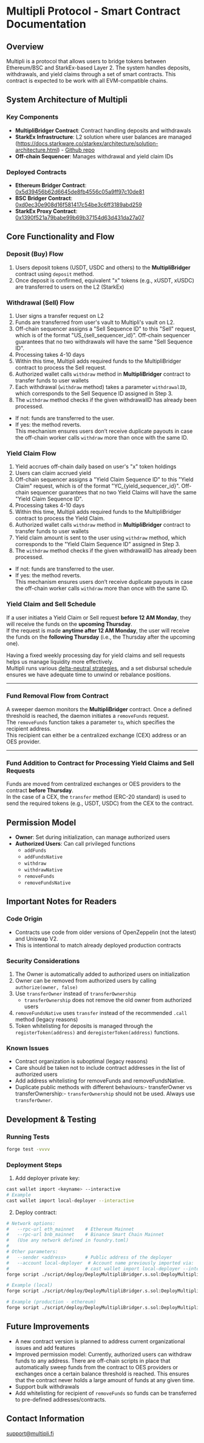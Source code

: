 # Multipli Protocol - Smart Contract Documentation

## Overview

Multipli is a protocol that allows users to bridge tokens between Ethereum/BSC and StarkEx-based Layer 2. The system handles deposits, withdrawals, and yield claims through a set of smart contracts. This contract is expected to be work with all EVM-compatible chains. 

## System Architecture of Multipli

### Key Components

- **MultipliBridger Contract**: Contract handling deposits and withdrawals
- **StarkEx Infrastructure**: L2 solution where user balances are managed (https://docs.starkware.co/starkex/architecture/solution-architecture.html) - [Github repo](https://github.com/starkware-libs/starkex-contracts)
- **Off-chain Sequencer**: Manages withdrawal and yield claim IDs

### Deployed Contracts

- **Ethereum Bridger Contract**: [0x5d39456b62d6645de8fb4556c05a9ff97c10de81](https://etherscan.io/address/0x5d39456b62d6645de8fb4556c05a9ff97c10de81)
- **BSC Bridger Contract**: [0xd0ec30e908d16f581417c54be3c6ff3189abd259](https://bscscan.com/address/0xd0ec30e908d16f581417c54be3c6ff3189abd259)
- **StarkEx Proxy Contract**: [0x1390f521a79babe99b69b37154d63d431da27a07](https://etherscan.io/address/0x1390f521a79babe99b69b37154d63d431da27a07)

## Core Functionality and Flow

### Deposit (Buy) Flow
1. Users deposit tokens (USDT, USDC and others) to the **MultipliBridger** contract using `deposit` method.
2. Once deposit is confirmed, equivalent "x" tokens (e.g., xUSDT, xUSDC) are transferred to users on the L2 (StarkEx)

### Withdrawal (Sell) Flow
1. User signs a transfer request on L2
2. Funds are transferred from user's vault to Multipli's vault on L2. 
3. Off-chain sequencer assigns a "Sell Sequence ID" to this "Sell" request, which is of the format "US_{sell_sequencer_id}". Off-chain sequencer guarantees that no two withdrawals will have the same "Sell Sequence ID".
4. Processing takes 4-10 days
5. Within this time, Multipli adds required funds to the MultipliBridger contract to process the Sell request.
6. Authorized wallet calls `withdraw` method in **MultipliBridger** contract to transfer funds to user wallets
7. Each withdrawal (`withdraw` method) takes a parameter `withdrawalID`, which corresponds to the Sell Sequence ID assigned in Step 3.
8. The `withdraw` method checks if the given withdrawalID has already been processed.
- If not: funds are transferred to the user.
- If yes: the method reverts.  
This mechanism ensures users don’t receive duplicate payouts in case the off-chain worker calls `withdraw` more than once with the same ID.

### Yield Claim Flow
1. Yield accrues off-chain daily based on user's "x" token holdings
2. Users can claim accrued yield
3. Off-chain sequencer assigns a "Yield Claim Sequence ID" to this "Yield Claim" request, which is of the format "YC_{yield_sequencer_id}". Off-chain sequencer guarantees that no two Yield Claims will have the same "Yield Claim Sequence ID".
4. Processing takes 4-10 days
5. Within this time, Multipli adds required funds to the MultipliBridger contract to process the Yield Claim.
6. Authorized wallet calls `withdraw` method in **MultipliBridger** contract to transfer funds to user wallets
7. Yield claim amount is sent to the user using `withdraw` method, which corresponds to the "Yield Claim Sequence ID" assigned in Step 3.
8. The `withdraw` method checks if the given withdrawalID has already been processed.
- If not: funds are transferred to the user.
- If yes: the method reverts.  
This mechanism ensures users don’t receive duplicate payouts in case the off-chain worker calls `withdraw` more than once with the same ID.

### Yield Claim and Sell Schedule

If a user initiates a Yield Claim or Sell request **before 12 AM Monday**, they will receive the funds on the **upcoming Thursday**.  
If the request is made **anytime after 12 AM Monday**, the user will receive the funds on the **following Thursday** (i.e., the Thursday after the upcoming one).

Having a fixed weekly processing day for yield claims and sell requests helps us manage liquidity more effectively.  
Multipli runs various [delta-neutral strategies](https://docs.multipli.fi/yield-explanation/execution-for-stables), and a set disbursal schedule ensures we have adequate time to unwind or rebalance positions.

---

### Fund Removal Flow from Contract

A sweeper daemon monitors the **MultipliBridger** contract. Once a defined threshold is reached, the daemon initiates a `removeFunds` request.  
The `removeFunds` function takes a parameter `to`, which specifies the recipient address.  
This recipient can either be a centralized exchange (CEX) address or an OES provider.

---

### Fund Addition to Contract for Processing Yield Claims and Sell Requests

Funds are moved from centralized exchanges or OES providers to the contract **before Thursday**.  
In the case of a CEX, the `transfer` method (ERC-20 standard) is used to send the required tokens (e.g., USDT, USDC) from the CEX to the contract.


## Permission Model

- **Owner**: Set during initialization, can manage authorized users
- **Authorized Users**: Can call privileged functions
  - `addFunds`
  - `addFundsNative`
  - `withdraw`
  - `withdrawNative`
  - `removeFunds`
  - `removeFundsNative`

## Important Notes for Readers


### Code Origin
- Contracts use code from older versions of OpenZeppelin (not the latest) and Uniswap V2.
- This is intentional to match already deployed production contracts

### Security Considerations
1. The Owner is automatically added to authorized users on initialization
2. Owner can be removed from authorized users by calling `authorize(owner, false)`
3. Use `transferOwner` instead of `transferOwnership`
   - `transferOwnership` does not remove the old owner from authorized users
4. `removeFundsNative` uses `transfer` instead of the recommended `.call` method (legacy reasons)
5. Token whitelisting for deposits is managed through the `registerToken(address)` and `deregisterToken(address)` functions.

### Known Issues
- Contract organization is suboptimal (legacy reasons)
- Care should be taken not to include contract addresses in the list of authorized users
- Add address whitelisting for removeFunds and removeFundsNative.
- Duplicate public methods with different behaviours:- transferOwner vs transferOwnership:- `transferOwnership` should not be used. Always use `transferOwner`.

## Development & Testing

### Running Tests
```bash
forge test -vvvv
```

### Deployment Steps
1. Add deployer private key:
```bash
cast wallet import <keyname> --interactive
# Example
cast wallet import local-deployer --interactive
```

2. Deploy contract:
```bash
# Network options:
#   --rpc-url eth_mainnet    # Ethereum Mainnet
#   --rpc-url bnb_mainnet    # Binance Smart Chain Mainnet
#   (Use any network defined in foundry.toml)
# 
# Other parameters:
#   --sender <address>       # Public address of the deployer
#   --account local-deployer  # Account name previously imported via:
#                            # cast wallet import local-deployer --interactive
forge script ./script/deploy/DeployMultipliBridger.s.sol:DeployMultipliBridger --rpc-url <network> --account <account_name> --sender <sender_address> --broadcast -vvvv

# Example (local)
forge script ./script/deploy/DeployMultipliBridger.s.sol:DeployMultipliBridger --rpc-url http://localhost:8545 --account local-deployer --sender 0xf39fd6e51aad88f6f4ce6ab8827279cfffb92266 --broadcast -vvvv

# Example (production - ethereum)
forge script ./script/deploy/DeployMultipliBridger.s.sol:DeployMultipliBridger --rpc-url eth_mainnet --account prod-deployer --sender <address> --broadcast -vvvv
```

## Future Improvements
- A new contract version is planned to address current organizational issues and add features
- Improved permission model: Currently, authorized users can withdraw funds to any address. There are off-chain scripts in place that automatically sweep funds from the contract to OES providers or exchanges once a certain balance threshold is reached. This ensures that the contract never holds a large amount of funds at any given time.
- Support bulk withdrawals
- Add whitelisting for recipient of `removeFunds` so funds can be transferred to pre-defined addresses/contracts. 

## Contact Information
support@multipli.fi
